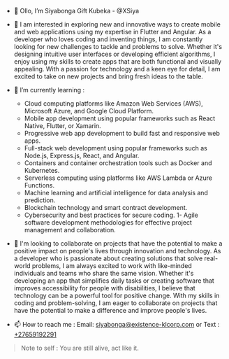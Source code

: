 


- 👋 Ollo, I’m Siyabonga Gift Kubeka - @XSiya
- 👀 I am interested in exploring new and innovative ways to create mobile and web applications using my expertise in Flutter and Angular. As a developer who loves coding and inventing things, I am constantly looking for new challenges to tackle and problems to solve. Whether it's designing intuitive user interfaces or developing efficient algorithms, I enjoy using my skills to create apps that are both functional and visually appealing. With a passion for technology and a keen eye for detail, I am excited to take on new projects and bring fresh ideas to the table.

- 🌱 I’m currently learning : 
  - Cloud computing platforms like Amazon Web Services (AWS), Microsoft Azure, and Google Cloud Platform.
  - Mobile app development using popular frameworks such as React Native, Flutter, or Xamarin.
  - Progressive web app development to build fast and responsive web apps.
  - Full-stack web development using popular frameworks such as Node.js, Express.js, React, and Angular.
  - Containers and container orchestration tools such as Docker and Kubernetes.
  - Serverless computing using platforms like AWS Lambda or Azure Functions.
  - Machine learning and artificial intelligence for data analysis and prediction.
  - Blockchain technology and smart contract development.
  - Cybersecurity and best practices for secure coding.
  1- Agile software development methodologies for effective project management and collaboration.
- 💞️ I'm looking to collaborate on projects that have the potential to make a positive impact on people's lives through innovation and technology. As a developer who is passionate about creating solutions that solve real-world problems, I am always excited to work with like-minded individuals and teams who share the same vision. Whether it's developing an app that simplifies daily tasks or creating software that improves accessibility for people with disabilities, I believe that technology can be a powerful tool for positive change. With my skills in coding and problem-solving, I am eager to collaborate on projects that have the potential to make a difference and improve people's lives.
- 📫 How to reach me : Email: [siyabonga@existence-klcorp.com](mailto:siyabonga@existence-klcorp.com) or Text : [+27659192291](callto:+27659192291)


> Note to self : You are still alive, act like it.

<!---
XSiya/XSiya is a ✨ special ✨ repository because its `README.md` (this file) appears on your GitHub profile.
You can click the Preview link to take a look at your changes.
--->
